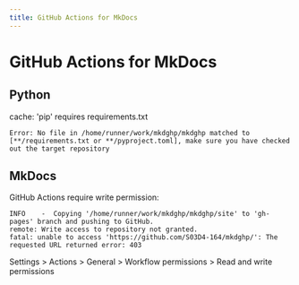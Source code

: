 ```yaml
---
title: GitHub Actions for MkDocs
---
```


# GitHub Actions for MkDocs

## Python

cache: 'pip' requires requirements.txt

```
Error: No file in /home/runner/work/mkdghp/mkdghp matched to [**/requirements.txt or **/pyproject.toml], make sure you have checked out the target repository
```

## MkDocs

GitHub Actions require write permission:

```
INFO    -  Copying '/home/runner/work/mkdghp/mkdghp/site' to 'gh-pages' branch and pushing to GitHub.
remote: Write access to repository not granted.
fatal: unable to access 'https://github.com/S03D4-164/mkdghp/': The requested URL returned error: 403
```

Settings > Actions > General > Workflow permissions > Read and write permissions
